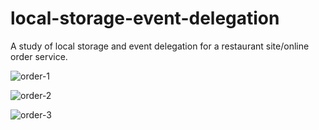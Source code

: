 # local-storage-event-delegation
A study of local storage and event delegation for a restaurant site/online order service.

![order-1](https://user-images.githubusercontent.com/44883733/55691030-1cba8480-5967-11e9-9f22-3b96cdc9a35f.png)

![order-2](https://user-images.githubusercontent.com/44883733/55691032-1f1cde80-5967-11e9-8bbe-45e7d99b6e30.png)

![order-3](https://user-images.githubusercontent.com/44883733/55691033-20e6a200-5967-11e9-916f-a9987b0d8165.png)

